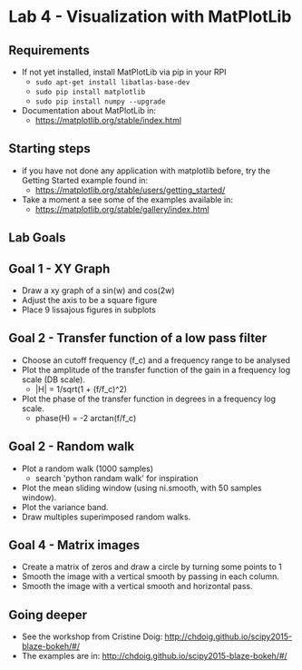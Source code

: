 # Lab 4 - Visualization with MatPlotLib


## Requirements

* If not yet installed, install MatPlotLib via pip in your RPI
  *  `sudo apt-get install libatlas-base-dev`
  *  `sudo pip install matplotlib`
  *  `sudo pip install numpy --upgrade`
* Documentation about MatPlotLib in:
  *  https://matplotlib.org/stable/index.html


## Starting steps

* if you have not done any application with matplotlib before, try the Getting Started example found in:
  * https://matplotlib.org/stable/users/getting_started/
* Take a moment a see some of the examples available in:
  * https://matplotlib.org/stable/gallery/index.html

## Lab Goals

## Goal 1 - XY Graph

* Draw a xy graph of a sin(w) and cos(2w)
* Adjust the axis to be a square figure
* Place 9 lissajous figures in subplots

## Goal 2 - Transfer function of a low pass filter

* Choose an cutoff frequency (f_c) and a frequency range to be analysed 
* Plot the amplitude of the transfer function of the gain in a frequency log scale (DB scale).
  * |H| = 1/sqrt(1 + (f/f_c)^2)
* Plot the phase of the transfer function in degrees in a frequency log scale.
  * phase(H) = -2 arctan(f/f_c)


## Goal 2 - Random walk

* Plot a random walk (1000 samples)
  * search 'python randam walk' for inspiration
* Plot the mean sliding window (using ni.smooth, with 50 samples window).
* Plot the variance band.
* Draw multiples superimposed random walks.


## Goal 4 - Matrix images

* Create a matrix of zeros and draw a circle 
by turning some points to 1
* Smooth the image with a vertical smooth by passing in each column.
* Smooth the image with a vertical smooth and horizontal pass.


## Going deeper 
* See the workshop from Cristine Doig: http://chdoig.github.io/scipy2015-blaze-bokeh/#/
* The examples are in: http://chdoig.github.io/scipy2015-blaze-bokeh/#/
